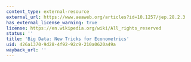 ```yaml
---
content_type: external-resource
external_url: https://www.aeaweb.org/articles?id=10.1257/jep.28.2.3
has_external_license_warning: true
license: https://en.wikipedia.org/wiki/All_rights_reserved
status: ''
title: 'Big Data: New Tricks for Econometrics'
uid: 426a1370-9d28-4f92-92c9-210a0620a49a
wayback_url: ''
---
```

